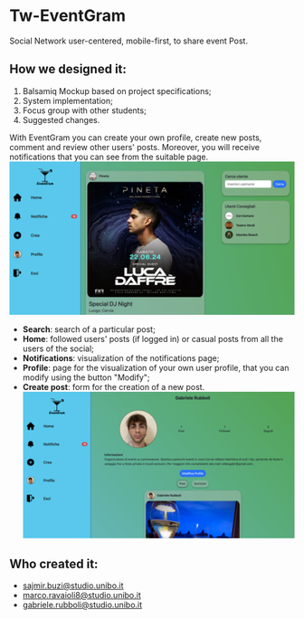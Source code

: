 # Tw-EventGram
Social Network user-centered, mobile-first, to share event Post.

## How we designed it:
1. Balsamiq Mockup based on project specifications;
2. System implementation;
3. Focus group with other students;
4. Suggested changes.

With EventGram you can create your own profile, create new posts, comment and review other users' posts. Moreover, you will receive notifications that you can see from the suitable page.
![User page image](https://github.com/RubboGabri/TW-EventGram/blob/main/img/screenshot_home.png)
* **Search**: search of a particular post;
* **Home**: followed users' posts (if logged in) or casual posts from all the users of the social;
* **Notifications**: visualization of the notifications page;
* **Profile**: page for the visualization of your own user profile, that you can modify using the button "Modify";
* **Create post**: form for the creation of a new post.
![Create post image](https://github.com/RubboGabri/TW-EventGram/blob/main/img/screenshot_user.png)

## Who created it:
- sajmir.buzi@studio.unibo.it
- marco.ravaioli8@studio.unibo.it
- gabriele.rubboli@studio.unibo.it

